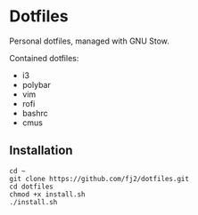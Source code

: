 # Dotfiles
Personal dotfiles, managed with GNU Stow.

Contained dotfiles:
* i3
* polybar
* vim
* rofi
* bashrc
* cmus

Installation
------------
```
cd ~
git clone https://github.com/fj2/dotfiles.git
cd dotfiles
chmod +x install.sh
./install.sh
```
